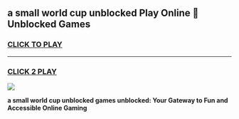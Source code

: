 
## a small world cup unblocked Play Online 👋 Unblocked Games
<h3>
<a href="https://premium.freeplayer.one?title=a_small_world_cup_unblocked&ref=19F">CLICK TO PLAY</a></h3>
<hr>

<h3>
<a href="https://premium.freeplayer.one?title=a_small_world_cup_unblocked&ref=19F">CLICK 2 PLAY</a>
  
</h3>

<a href="https://premium.freeplayer.one?title=a_small_world_cup_unblocked&ref=19F"><img src="https://clearcache.store/games.png"></a>


**a small world cup unblocked games unblocked: Your Gateway to Fun and Accessible Online Gaming**
